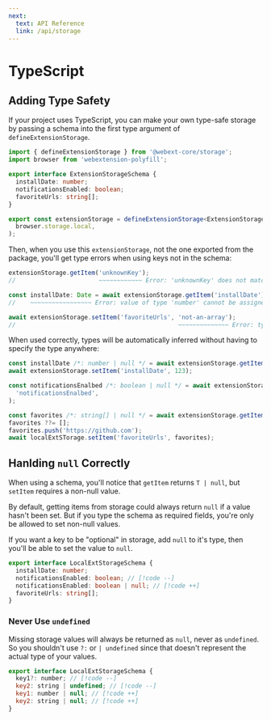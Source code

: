 ```yaml
---
next:
  text: API Reference
  link: /api/storage
---
```


# TypeScript

## Adding Type Safety

If your project uses TypeScript, you can make your own type-safe storage by passing a schema into the first type argument of `defineExtensionStorage`.

```ts
import { defineExtensionStorage } from '@webext-core/storage';
import browser from 'webextension-polyfill';

export interface ExtensionStorageSchema {
  installDate: number;
  notificationsEnabled: boolean;
  favoriteUrls: string[];
}

export const extensionStorage = defineExtensionStorage<ExtensionStorageSchema>(
  browser.storage.local,
);
```

Then, when you use this `extensionStorage`, not the one exported from the package, you'll get type errors when using keys not in the schema:

```ts
extensionStorage.getItem('unknownKey');
//                       ~~~~~~~~~~~~ Error: 'unknownKey' does not match `keyof LocalExtStorageSchema`

const installDate: Date = await extensionStorage.getItem('installDate');
//    ~~~~~~~~~~~~~~~~~ Error: value of type 'number' cannot be assigned to type 'Date'

await extensionStorage.setItem('favoriteUrls', 'not-an-array');
//                                             ~~~~~~~~~~~~~~ Error: type 'string' is not assignable to 'string[]'
```

When used correctly, types will be automatically inferred without having to specify the type anywhere:

```ts
const installDate /*: number | null */ = await extensionStorage.getItem('installDate');
await extensionStorage.setItem('installDate', 123);

const notificationsEnalbed /*: boolean | null */ = await extensionStorage.getItem(
  'notificationsEnalbed',
);

const favorites /*: string[] | null */ = await extensionStorage.getItem('favoriteUrls');
favorites ??= [];
favorites.push('https://github.com');
await localExtSTorage.setItem('favoriteUrls', favorites);
```

## Hanlding `null` Correctly

When using a schema, you'll notice that `getItem` returns `T | null`, but `setItem` requires a non-null value.

By default, getting items from storage could always return `null` if a value hasn't been set. But if you type the schema as required fields, you're only be allowed to set non-null values.

If you want a key to be "optional" in storage, add `null` to it's type, then you'll be able to set the value to `null`.

```ts
export interface LocalExtStorageSchema {
  installDate: number;
  notificationsEnabled: boolean; // [!code --]
  notificationsEnabled: boolean | null; // [!code ++]
  favoriteUrls: string[];
}
```

### Never Use `undefined`

Missing storage values will always be returned as `null`, never as `undefined`. So you shouldn't use `?:` or `| undefined` since that doesn't represent the actual type of your values.

```js
export interface LocalExtStorageSchema {
  key1?: number; // [!code --]
  key2: string | undefined; // [!code --]
  key1: number | null; // [!code ++]
  key2: string | null; // [!code ++]
}
```
